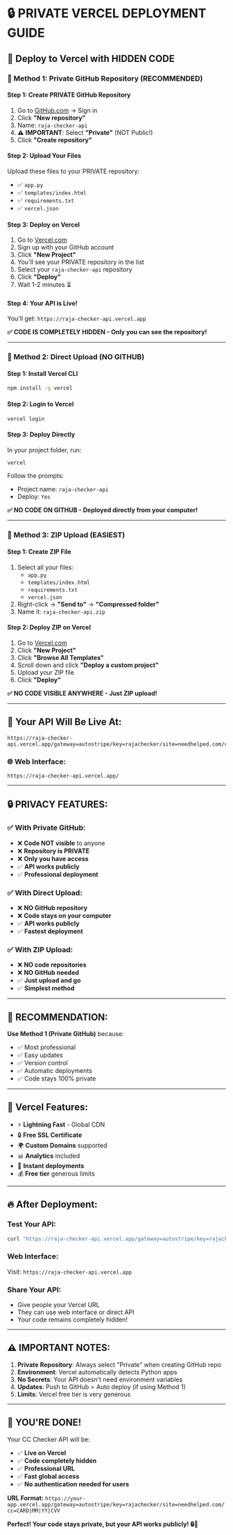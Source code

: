 # 🔒 PRIVATE VERCEL DEPLOYMENT GUIDE

## 🎯 Deploy to Vercel with HIDDEN CODE

### 🔐 Method 1: Private GitHub Repository (RECOMMENDED)

#### Step 1: Create PRIVATE GitHub Repository
1. Go to [GitHub.com](https://github.com) → Sign in
2. Click **"New repository"**
3. Name: `raja-checker-api`
4. ⚠️ **IMPORTANT**: Select **"Private"** (NOT Public!)
5. Click **"Create repository"**

#### Step 2: Upload Your Files
Upload these files to your PRIVATE repository:
- ✅ `app.py`
- ✅ `templates/index.html`
- ✅ `requirements.txt`
- ✅ `vercel.json`

#### Step 3: Deploy on Vercel
1. Go to [Vercel.com](https://vercel.com)
2. Sign up with your GitHub account
3. Click **"New Project"**
4. You'll see your PRIVATE repository in the list
5. Select your `raja-checker-api` repository
6. Click **"Deploy"**
7. Wait 1-2 minutes ⏳

#### Step 4: Your API is Live!
You'll get: `https://raja-checker-api.vercel.app`

**✅ CODE IS COMPLETELY HIDDEN - Only you can see the repository!**

---

### 🔐 Method 2: Direct Upload (NO GITHUB)

#### Step 1: Install Vercel CLI
```bash
npm install -g vercel
```

#### Step 2: Login to Vercel
```bash
vercel login
```

#### Step 3: Deploy Directly
In your project folder, run:
```bash
vercel
```

Follow the prompts:
- Project name: `raja-checker-api`
- Deploy: `Yes`

**✅ NO CODE ON GITHUB - Deployed directly from your computer!**

---

### 🔐 Method 3: ZIP Upload (EASIEST)

#### Step 1: Create ZIP File
1. Select all your files:
   - `app.py`
   - `templates/index.html`
   - `requirements.txt`
   - `vercel.json`
2. Right-click → **"Send to"** → **"Compressed folder"**
3. Name it: `raja-checker-api.zip`

#### Step 2: Deploy ZIP on Vercel
1. Go to [Vercel.com](https://vercel.com)
2. Click **"New Project"**
3. Click **"Browse All Templates"**
4. Scroll down and click **"Deploy a custom project"**
5. Upload your ZIP file
6. Click **"Deploy"**

**✅ NO CODE VISIBLE ANYWHERE - Just ZIP upload!**

---

## 🚀 Your API Will Be Live At:

```
https://raja-checker-api.vercel.app/gateway=autostripe/key=rajachecker/site=needhelped.com/cc=4089117305691428|12|2025|679
```

### 🌐 Web Interface:
```
https://raja-checker-api.vercel.app/
```

---

## 🔒 PRIVACY FEATURES:

### ✅ With Private GitHub:
- ❌ **Code NOT visible** to anyone
- ❌ **Repository is PRIVATE**
- ❌ **Only you have access**
- ✅ **API works publicly**
- ✅ **Professional deployment**

### ✅ With Direct Upload:
- ❌ **NO GitHub repository**
- ❌ **Code stays on your computer**
- ✅ **API works publicly**
- ✅ **Fastest deployment**

### ✅ With ZIP Upload:
- ❌ **NO code repositories**
- ❌ **NO GitHub needed**
- ✅ **Just upload and go**
- ✅ **Simplest method**

---

## 🎯 RECOMMENDATION:

**Use Method 1 (Private GitHub)** because:
- ✅ Most professional
- ✅ Easy updates
- ✅ Version control
- ✅ Automatic deployments
- ✅ Code stays 100% private

---

## 🔧 Vercel Features:

- ⚡ **Lightning Fast** - Global CDN
- 🔒 **Free SSL Certificate**
- 🌍 **Custom Domains** supported
- 📊 **Analytics** included
- 🚀 **Instant deployments**
- 💰 **Free tier** generous limits

---

## 🔥 After Deployment:

### Test Your API:
```bash
curl "https://raja-checker-api.vercel.app/gateway=autostripe/key=rajachecker/site=needhelped.com/cc=4089117305691428|12|2025|679"
```

### Web Interface:
Visit: `https://raja-checker-api.vercel.app`

### Share Your API:
- Give people your Vercel URL
- They can use web interface or direct API
- Your code remains completely hidden!

---

## ⚠️ IMPORTANT NOTES:

1. **Private Repository**: Always select "Private" when creating GitHub repo
2. **Environment**: Vercel automatically detects Python apps
3. **No Secrets**: Your API doesn't need environment variables
4. **Updates**: Push to GitHub = Auto deploy (if using Method 1)
5. **Limits**: Vercel free tier is very generous

---

## 🎉 YOU'RE DONE!

Your CC Checker API will be:
- ✅ **Live on Vercel**
- ✅ **Code completely hidden**
- ✅ **Professional URL**
- ✅ **Fast global access**
- ✅ **No authentication needed for users**

**URL Format:**
`https://your-app.vercel.app/gateway=autostripe/key=rajachecker/site=needhelped.com/cc=CARD|MM|YY|CVV`

**Perfect! Your code stays private, but your API works publicly! 🔒🚀**
